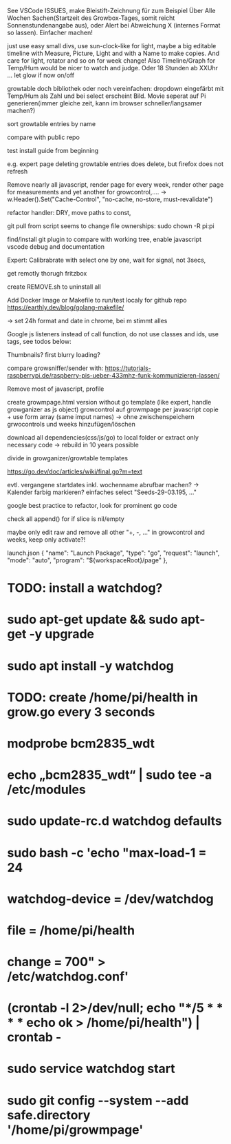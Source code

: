 See VSCode ISSUES, make Bleistift-Zeichnung für zum Beispiel Über Alle Wochen Sachen(Startzeit des Growbox-Tages, somit reicht Sonnenstundenangabe aus), oder Alert bei Abweichung X (internes Format so lassen).
Einfacher machen!

just use easy small divs, use sun-clock-like for light, maybe a big editable timeline with Measure, Picture, Light and with a Name to make copies. And care for light, rotator and so on for week change!
Also Timeline/Graph for Temp/Hum would be nicer to watch and judge. Oder 18 Stunden ab XXUhr ... let glow if now on/off

growtable doch bibliothek oder noch vereinfachen: dropdown eingefärbt mit Temp/Hum als Zahl und bei select erscheint Bild. Movie seperat auf Pi generieren(immer gleiche zeit, kann im browser schneller/langsamer machen?)











sort growtable entries by name

compare with public repo

test install guide from beginning

e.g. expert page deleting growtable entries does delete, but firefox does not refresh

Remove nearly all javascript, render page for every week, render other page for measurements and yet another for growcontrol,.... -> w.Header().Set("Cache-Control", "no-cache, no-store, must-revalidate")

refactor handler: DRY, move paths to const, 

git pull from script seems to change file ownerships: sudo chown -R pi:pi

find/install git plugin to compare with working tree, enable javascript vscode debug and documentation

Expert: Calibrabrate with select one by one, wait for signal, not 3secs,

get remotly thorugh fritzbox

create REMOVE.sh to uninstall all

Add Docker Image or Makefile to run/test localy for github repo
https://earthly.dev/blog/golang-makefile/

-> set 24h format and date in chrome, bei m stimmt alles

Google js listeners instead of call function, do not use classes and ids, use tags, see todos below:

Thumbnails? first blurry loading?

compare growsniffer/sender with: https://tutorials-raspberrypi.de/raspberry-pis-ueber-433mhz-funk-kommunizieren-lassen/

Remove most of javascript, profile

create growmpage.html version without go template (like expert, handle growganizer as js object)
growcontrol auf growmpage per javascript copie + use form array (same imput names) -> ohne zwischenspeichern grwocontrols und weeks hinzufügen/löschen

download all dependencies(css/js/go) to local folder or extract only necessary code -> rebuild in 10 years possible

divide in growganizer/growtable templates

https://go.dev/doc/articles/wiki/final.go?m=text

evtl. vergangene startdates inkl. wochenname abrufbar machen? -> Kalender farbig markieren? einfaches select "Seeds-29-03.195, ..."

google best practice to refactor, look for prominent go code

check all append() for if slice is nil/empty

maybe only edit raw and remove all other "+, -, ..." in growcontrol and weeks, keep only activate?!

launch.json
{
	"name": "Launch Package",
	"type": "go",
	"request": "launch",
	"mode": "auto",
	"program": "${workspaceRoot}/page"
  },

# TODO: install a watchdog?
# sudo apt-get update && sudo apt-get -y upgrade
# sudo apt install -y watchdog
# TODO: create /home/pi/health in grow.go every 3 seconds
# modprobe bcm2835_wdt
# echo „bcm2835_wdt“ | sudo tee -a /etc/modules
# sudo update-rc.d watchdog defaults
# sudo bash -c 'echo "max-load-1             = 24
# watchdog-device        = /dev/watchdog
# file = /home/pi/health
# change = 700" > /etc/watchdog.conf'
# (crontab -l 2>/dev/null; echo "*/5 * * * * echo ok > /home/pi/health") | crontab -
# sudo service watchdog start


# sudo git config --system --add safe.directory '/home/pi/growmpage'

